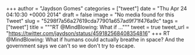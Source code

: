
+++
author = "Jaydson Gomes"
categories = ["tweet"]
date = "Thu Apr 24 04:10:30 +0000 2014"
draft = false
image = "No media found for this Tweet"
slug = "5298f7a56a27619cda77901a657ad9f71f476a9c"
tags = ["tweet"]
title = """RT @MindBlowing: What if ..."""
tweet = true
tweet_url = "https://twitter.com/jaydson/status/459182568408354816"
+++
RT @MindBlowing: What if humans could actually breathe in space? And the government says we can't so we don't try to escape.

